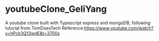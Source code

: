 # youtubeClone_GeliYang
A youtube clone built with Typescript express and mongoDB, following tutorial from TomDoesTech
Reference:https://www.youtube.com/watch?v=hPck3Q13wdE&t=3700s
